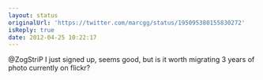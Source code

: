 ```yaml
---
layout: status
originalUrl: 'https://twitter.com/marcgg/status/195095380155830272'
isReply: true
date: 2012-04-25 10:22:17
---
```


@ZogStriP I just signed up, seems good, but is it worth migrating 3 years of photo currently on flickr?
